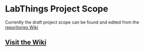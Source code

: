 # LabThings Project Scope

Currently the draft project scope can be found and edited from the [reporitories Wiki](https://github.com/labthings/scope/wiki)

## [Visit the Wiki](https://github.com/labthings/scope/wiki)